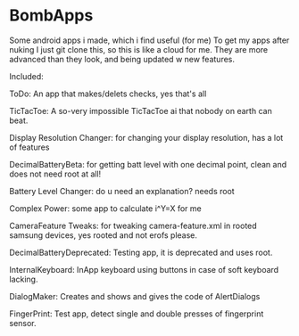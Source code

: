 # BombApps
Some android apps i made, which i find useful (for me)
To get my apps after nuking I just git clone this, so this is like a cloud for me.
They are more advanced than they look, and being updated w new features.

Included:

ToDo: An app that makes/delets checks, yes that's all

TicTacToe: A so-very impossible TicTacToe ai that nobody on earth can beat.

Display Resolution Changer: for changing your display resolution, has a lot of features

DecimalBatteryBeta: for getting batt level with one decimal point, clean and does not need root at all!

Battery Level Changer: do u need an explanation? needs root

Complex Power: some app to calculate i^Y=X for me

CameraFeature Tweaks: for tweaking camera-feature.xml in rooted samsung devices, yes rooted and not erofs please.

DecimalBatteryDeprecated: Testing app, it is deprecated and uses root.

InternalKeyboard: InApp keyboard using buttons in case of soft keyboard lacking.

DialogMaker: Creates and shows and gives the code of AlertDialogs

FingerPrint: Test app, detect single and double presses of fingerprint sensor.
